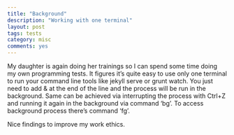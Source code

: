```yaml
---
title: "Background"
description: "Working with one terminal"
layout: post
tags: tests
category: misc
comments: yes
---
```


My daughter is again doing her trainings so I can spend some time doing my own programming tests. It figures it’s quite easy to use only one terminal to run your command line tools like jekyll serve or grunt watch. You just need to add & at the end of the line and the process will be run in the background. Same can be achieved via interrupting the process with Ctrl+Z and running it again in the background via command ‘bg’. To access background process there’s command ‘fg’.

Nice findings to improve my work ethics.



